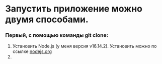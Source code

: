 # Запустить приложение можно двумя способами.
### Первый, с помощью команды git clone:
1. Установить Node.js (у меня версия v16.14.2). Установить можно по ссылке [nodejs.org](https://nodejs.org/en/)
2.
